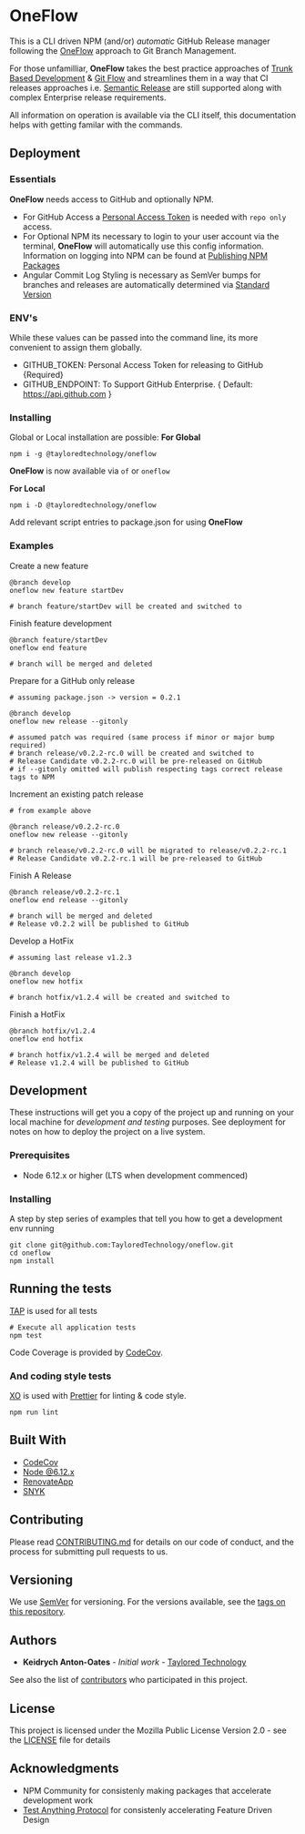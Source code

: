 # OneFlow

This is a CLI driven NPM (and/or) *automatic* GitHub Release manager following the [OneFlow](http://endoflineblog.com/oneflow-a-git-branching-model-and-workflow) approach to Git Branch Management.

For those unfamilliar, **OneFlow** takes the best practice approaches of [Trunk Based Development](https://trunkbaseddevelopment.com/) & [Git Flow](http://nvie.com/posts/a-successful-git-branching-model/) and streamlines them in a way that CI releases approaches i.e. [Semantic Release](https://www.npmjs.com/package/semantic-release) are still supported along with complex Enterprise release requirements.

All information on operation is available via the CLI itself, this documentation helps with getting familar with the commands.

## Deployment

### Essentials

**OneFlow** needs access to GitHub and optionally NPM. 

- For GitHub Access a [Personal Access Token](https://github.com/settings/tokens) is needed with `repo only` access.
- For Optional NPM its necessary to login to your user account via the terminal, **OneFlow** will automatically use this config information. Information on logging into NPM can be found at [Publishing NPM Packages](https://docs.npmjs.com/getting-started/publishing-npm-packages)
- Angular Commit Log Styling is necessary as SemVer bumps for branches and releases are automatically determined via [Standard Version](https://github.com/conventional-changelog/standard-version)

### ENV's

While these values can be passed into the command line, its more convenient to assign them globally.

- GITHUB_TOKEN: Personal Access Token for releasing to GitHub {Required}
- GITHUB_ENDPOINT: To Support GitHub Enterprise. { Default: https://api.github.com }

### Installing

Global or Local installation are possible: 
**For Global**
```
npm i -g @tayloredtechnology/oneflow
```
**OneFlow** is now available via `of` or `oneflow`

**For Local**
```
npm i -D @tayloredtechnology/oneflow
```
Add relevant script entries to package.json for using **OneFlow**

### Examples

Create a new feature
```
@branch develop 
oneflow new feature startDev

# branch feature/startDev will be created and switched to
```

Finish feature development
```
@branch feature/startDev
oneflow end feature

# branch will be merged and deleted
```

Prepare for a GitHub only release
```
# assuming package.json -> version = 0.2.1

@branch develop
oneflow new release --gitonly

# assumed patch was required (same process if minor or major bump required)
# branch release/v0.2.2-rc.0 will be created and switched to
# Release Candidate v0.2.2-rc.0 will be pre-released on GitHub
# if --gitonly omitted will publish respecting tags correct release tags to NPM
```

Increment an existing patch release
```
# from example above

@branch release/v0.2.2-rc.0
oneflow new release --gitonly

# branch release/v0.2.2-rc.0 will be migrated to release/v0.2.2-rc.1
# Release Candidate v0.2.2-rc.1 will be pre-released to GitHub
```

Finish A Release
```
@branch release/v0.2.2-rc.1
oneflow end release --gitonly

# branch will be merged and deleted
# Release v0.2.2 will be published to GitHub
```

Develop a HotFix
```
# assuming last release v1.2.3

@branch develop
oneflow new hotfix

# branch hotfix/v1.2.4 will be created and switched to
```

Finish a HotFix
```
@branch hotfix/v1.2.4
oneflow end hotfix

# branch hotfix/v1.2.4 will be merged and deleted
# Release v1.2.4 will be published to GitHub
```

## Development

These instructions will get you a copy of the project up and running on your local machine for *development and testing* purposes. See deployment for notes on how to deploy the project on a live system.

### Prerequisites

- Node 6.12.x or higher (LTS when development commenced)

### Installing

A step by step series of examples that tell you how to get a development env running

```
git clone git@github.com:TayloredTechnology/oneflow.git
cd oneflow
npm install
```

## Running the tests

[TAP](https://testanything.org/) is used for all tests

```
# Execute all application tests
npm test
```

Code Coverage is provided by [CodeCov](https://codecov.io).

### And coding style tests

[XO](https://github.com/sindresorhus/xo) is used with [Prettier](https://github.com/prettier/prettier) for linting & code style.

```
npm run lint
```

## Built With

- [CodeCov](http://codecov.io/)
- [Node @6.12.x](https://nodejs.org/docs/latest-v6.x/api/)
- [RenovateApp](http://renovateapp.com/)
- [SNYK](http://snyk.io/)

## Contributing

Please read [CONTRIBUTING.md](CONTRIBUTING.md) for details on our code of conduct, and the process for submitting pull requests to us.

## Versioning

We use [SemVer](http://semver.org/) for versioning. For the versions available, see the [tags on this repository](https://github.com/TayloredTechnology/dynamic-k8pi/tags).

## Authors

- **Keidrych Anton-Oates** - *Initial work* - [Taylored Technology](https://tayloredtechnology.net)

See also the list of [contributors](https://github.com/TayloredTechnology/oneflow/contributors) who participated in this project.

## License

This project is licensed under the Mozilla Public License Version 2.0 - see the [LICENSE](LICENSE) file for details

## Acknowledgments

- NPM Community for consistenly making packages that accelerate development work
- [Test Anything Protocol](https://testanything.org/) for consistenly accelerating Feature Driven Design
